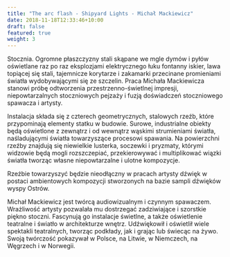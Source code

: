 ```yaml
---
title: "The arc flash - Shipyard Lights - Michał Mackiewicz"
date: 2018-11-18T12:33:46+10:00
draft: false
featured: true
weight: 3
---
```

Stocznia. Ogromne płaszczyzny stali skąpane we mgle dymów i pyłów oświetlane raz po raz eksplozjami elektrycznego łuku fontanny iskier, lawa topiącej się stali, tajemnicze korytarze i zakamarki przecinane promieniami światła wydobywającymi się ze szczelin. Praca Michała Mackiewicza stanowi próbę odtworzenia przestrzenno-świetlnej impresji, niepowtarzalnych stoczniowych pejzaży i fuzją doświadczeń stoczniowego spawacza i artysty. 

Instalacja składa się z czterech geometrycznych, stalowych rzeźb, które przypominają elementy statku w budowie. Surowe, industrialne obiekty będą oświetlone z zewnątrz i od wewnątrz wąskimi strumieniami światła, naśladującymi światła towarzyszące procesowi spawania. Na powierzchni rzeźby znajdują się niewielkie lusterka, soczewki i pryzmaty, którymi widzowie będą mogli rozszczepiać, przekierowywać i multiplikować wiązki światła tworząc własne niepowtarzalne i ulotne kompozycje.

Rzeźbie towarzyszyć będzie nieodłączny w pracach artysty dźwięk w postaci ambientowych kompozycji stworzonych na bazie sampli dźwięków wyspy Ostrów. 


 Michał Mackiewicz jest twórcą audiowizualnym i czynnym spawaczem. Wrażliwość artysty pozwalała mu dostrzegać zadziwiające i szorstkie piękno stoczni. Fascynują go instalacje świetlne, a także oświetlenie teatralne i światło w architekturze wnętrz. Udźwiękowił i oświetlił wiele spektakli teatralnych, tworząc podkłady, jak i grając lub świecąc na żywo. Swoją twórczość pokazywał w Polsce, na Litwie, w Niemczech, na Węgrzech i w Norwegii.